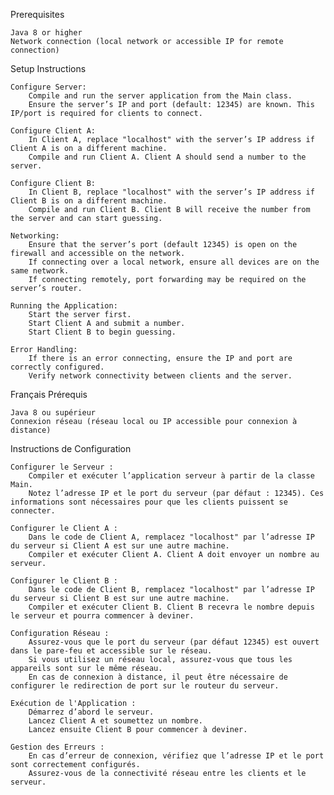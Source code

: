 Prerequisites

    Java 8 or higher
    Network connection (local network or accessible IP for remote connection)

Setup Instructions

    Configure Server:
        Compile and run the server application from the Main class.
        Ensure the server’s IP and port (default: 12345) are known. This IP/port is required for clients to connect.

    Configure Client A:
        In Client A, replace "localhost" with the server’s IP address if Client A is on a different machine.
        Compile and run Client A. Client A should send a number to the server.

    Configure Client B:
        In Client B, replace "localhost" with the server’s IP address if Client B is on a different machine.
        Compile and run Client B. Client B will receive the number from the server and can start guessing.

    Networking:
        Ensure that the server’s port (default 12345) is open on the firewall and accessible on the network.
        If connecting over a local network, ensure all devices are on the same network.
        If connecting remotely, port forwarding may be required on the server’s router.

    Running the Application:
        Start the server first.
        Start Client A and submit a number.
        Start Client B to begin guessing.

    Error Handling:
        If there is an error connecting, ensure the IP and port are correctly configured.
        Verify network connectivity between clients and the server.

Français
Prérequis

    Java 8 ou supérieur
    Connexion réseau (réseau local ou IP accessible pour connexion à distance)

Instructions de Configuration

    Configurer le Serveur :
        Compiler et exécuter l’application serveur à partir de la classe Main.
        Notez l’adresse IP et le port du serveur (par défaut : 12345). Ces informations sont nécessaires pour que les clients puissent se connecter.

    Configurer le Client A :
        Dans le code de Client A, remplacez "localhost" par l’adresse IP du serveur si Client A est sur une autre machine.
        Compiler et exécuter Client A. Client A doit envoyer un nombre au serveur.

    Configurer le Client B :
        Dans le code de Client B, remplacez "localhost" par l’adresse IP du serveur si Client B est sur une autre machine.
        Compiler et exécuter Client B. Client B recevra le nombre depuis le serveur et pourra commencer à deviner.

    Configuration Réseau :
        Assurez-vous que le port du serveur (par défaut 12345) est ouvert dans le pare-feu et accessible sur le réseau.
        Si vous utilisez un réseau local, assurez-vous que tous les appareils sont sur le même réseau.
        En cas de connexion à distance, il peut être nécessaire de configurer le redirection de port sur le routeur du serveur.

    Exécution de l'Application :
        Démarrez d’abord le serveur.
        Lancez Client A et soumettez un nombre.
        Lancez ensuite Client B pour commencer à deviner.

    Gestion des Erreurs :
        En cas d’erreur de connexion, vérifiez que l’adresse IP et le port sont correctement configurés.
        Assurez-vous de la connectivité réseau entre les clients et le serveur.
